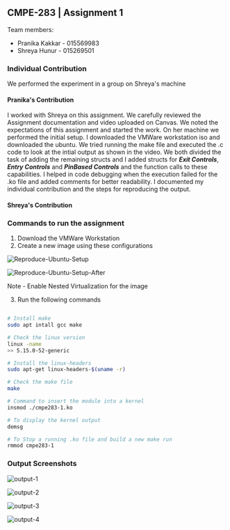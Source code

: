## CMPE-283 | Assignment 1

Team members: 
- Pranika Kakkar - 015569983
- Shreya Hunur - 015269501

### Individual Contribution

We performed the experiment in a group on Shreya's machine

#### Pranika's Contribution
I worked with Shreya on this assignment. We carefully reviewed the Assignment documentation and video uploaded on Canvas. We noted the expectations of this assignment and started the work. On her machine we performed the initial setup. I downloaded the VMWare workstation iso and downloaded the ubuntu. We tried running the make file and executed the .c code to look at the intial output as shown in the video. We both divided the task of adding the remaining structs and I added structs for ***Exit Controls***, ***Entry Controls*** and ***PinBased Controls*** and the function calls to these capabilities. I helped in code debugging when the execution failed for the .ko file and added comments for better readability. I documented my individual contribution and the steps for reproducing the output.

#### Shreya's Contribution


### Commands to run the assignment

1. Download the VMWare Workstation
2. Create a new image using these configurations

![Reproduce-Ubuntu-Setup](https://user-images.githubusercontent.com/64269342/198120968-e6064996-174b-439c-983b-5511dedd3cb4.png)

![Reproduce-Ubuntu-Setup-After](https://user-images.githubusercontent.com/64269342/198120983-886e1267-a683-49a1-bf44-709af4f39c77.png)

Note - Enable Nested Virtualization for the image

3. Run the following commands
```bash

# Install make
sudo apt intall gcc make

# Check the linux version 
linux -name 
>> 5.15.0-52-generic

# Install the linux-headers
sudo apt-get linux-headers-$(uname -r)

# Check the make file
make

# Command to insert the module into a kernel
insmod ./cmpe283-1.ko

# To display the kernel output
demsg

# To Stop a running .ko file and build a new make run 
rmmod cmpe283-1

```

### Output Screenshots

![output-1](https://user-images.githubusercontent.com/64269342/198120832-7eaa4551-a0d4-426c-a18e-7caff2f069a0.png)

![output-2](https://user-images.githubusercontent.com/64269342/198120871-e1f2bb11-3c90-4218-b44d-ee4010012e9a.png)

![output-3](https://user-images.githubusercontent.com/64269342/198120892-c841f6e0-df2e-450f-85d6-c433fc677c69.png)

![output-4](https://user-images.githubusercontent.com/64269342/198120918-e800a6bb-6b8c-4c69-9261-33432c0e7b82.png)



